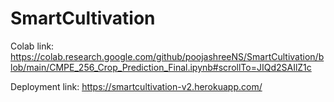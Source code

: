 # SmartCultivation
 
Colab link: https://colab.research.google.com/github/poojashreeNS/SmartCultivation/blob/main/CMPE_256_Crop_Prediction_Final.ipynb#scrollTo=JIQd2SAIlZ1c

Deployment link: https://smartcultivation-v2.herokuapp.com/
